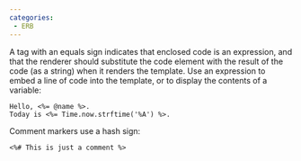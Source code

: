 ```yaml
---
categories:
 - ERB
---
```

A tag with an equals sign indicates that enclosed code is an expression,
and that the renderer should substitute the code element with the result
of the code (as a string) when it renders the template. Use an
expression to embed a line of code into the template, or to display the
contents of a variable:

`Hello, <%= @name %>.`\
`Today is <%= Time.now.strftime('%A') %>.`

Comment markers use a hash sign:

`<%# This is just a comment %>`

